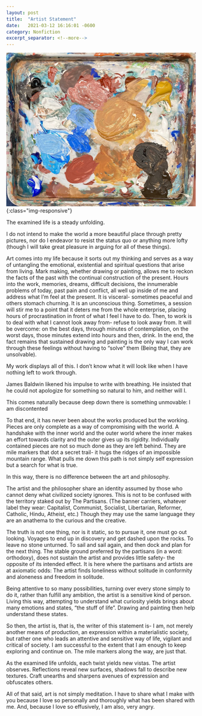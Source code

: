 ```yaml
---
layout: post
title:  "Artist Statement"
date:   2021-03-12 16:16:01 -0600
category: Nonfiction
excerpt_separator: <!--more-->
---
```

![PDX](/images/statement.jpg){:class="img-responsive"}

The examined life is a steady unfolding. <!--more-->

I do not intend to make the world a more beautiful place through pretty pictures, nor do I endeavor to resist the status quo or anything more lofty (though I will take great pleasure in arguing for all of these things).

Art comes into my life because it sorts out my thinking and serves as a way of untangling the emotional, existential and spiritual questions that arise from living.  Mark making, whether drawing or painting, allows me to reckon the facts of the past with the continual construction of the present. Hours into the work, memories, dreams, difficult decisions, the innumerable problems of today, past pain and conflict, all well up inside of me and address what I’m feel at the present. It is visceral- sometimes peaceful and others stomach churning. It is an unconscious thing. Sometimes, a session will stir me to a point that it deters me from the whole enterprise, placing hours of procrastination in front of what I feel I have to do. Then, to work is to deal with what I cannot look away from- refuse to look away from. It will be overcome: on the best days, through minutes of contemplation, on the worst days, those minutes extend into hours and then, drink. In the end, the fact remains that sustained drawing and painting is the only way I can work through these feelings without having to “solve” them (Being that, they are unsolvable).

My work displays all of this. I don’t know what it will look like when I have nothing left to work through.

James Baldwin likened his impulse to write with breathing. He insisted that he could not apologize for something so natural to him, and neither will I.

This comes naturally because deep down there is something unmovable: I am discontented

To that end, it has never been about the works produced but the working. Pieces are only complete as a way of compromising with the world.  A handshake with the inner world and the outer world where the inner makes an effort towards clarity and the outer gives up its rigidity. Individually contained pieces are not so much done as they are left behind. They are mile markers that dot a secret trail- it hugs the ridges of an impossible mountain range. What pulls me down this path is not simply self expression but a search for what is true.

In this way, there is no difference between the art and philosophy.

The artist and the philosopher share an identity assumed by those who cannot deny what civilized society ignores. This is not to be confused with the territory staked out by The Partisans. (The banner carriers, whatever label they wear: Capitalist, Communist, Socialist, Libertarian, Reformer, Catholic, Hindu, Atheist, etc.) Though they may use the same language they are an anathema to the curious and the creative.  

The truth is not one thing, nor is it static, so to pursue it, one must go out looking.  Voyages to end up in discovery and get dashed upon the rocks. To leave no stone unturned. To sail and sail again, and then dock and plan for the next thing. The stable ground preferred by the partisans (in a word: orthodoxy), does not sustain the artist and provides little safety- the opposite of its intended effect. It is here where the partisans and artists are at axiomatic odds: The artist finds loneliness without solitude in conformity and aloneness and freedom in solitude.

Being attentive to so many possibilities, turning over every stone simply to do it, rather than fulfill any ambition, the artist is a sensitive kind of person. Living this way, attempting to understand what curiosity yields brings about many emotions and states, “the stuff of life”. Drawing and painting then help understand these states.  

So then, the artist is, that is, the writer of this statement is- I am, not merely another means of production, an expression within a materialistic society, but rather one who leads an attentive and sensitive way of life, vigilant and critical of society.  I am successful to the extent that I am enough to keep exploring and continue on. The mile markers along the way, are just that.

As the examined life unfolds, each twist yields new vistas.  The artist observes. Reflections reveal new surfaces, shadows fall to describe new textures. Craft unearths and sharpens avenues of expression and obfuscates others.

All of that said, art is not simply meditation. I have to share what I make with you because I love so personally and thoroughly what has been shared with me.  And, because I love so effusively, I am also, very angry.
